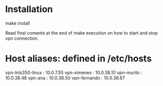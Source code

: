 # Installation

make install

Read final coments at the end of make execution on how to start and stop vpn connection.

# Host aliases: defined in /etc/hosts

vpn-lnls350-linux : 10.0.7.55
vpn-ximenes       : 10.0.38.51
vpn-murilo        : 10.0.38.48
vpn-ana           : 10.0.38.50
vpn-fernando      : 10.0.38.67
